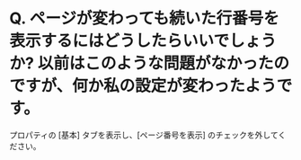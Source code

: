 # Q. ページが変わっても続いた行番号を表示するにはどうしたらいいでしょうか? 以前はこのような問題がなかったのですが、何か私の設定が変わったようです。

プロパティの \[基本\] タブを表示し、\[ページ番号を表示\] のチェックを外してください。
